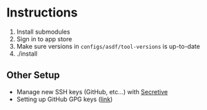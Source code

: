 # Instructions

1. Install submodules
2. Sign in to app store
3. Make sure versions in `configs/asdf/tool-versions` is up-to-date
4. ./install

## Other Setup

- Manage new SSH keys (GitHub, etc...) with [Secretive](https://github.com/maxgoedjen/secretive)
- Setting up GitHub GPG keys ([link](https://medium.com/@jma/setup-gpg-for-git-on-macos-4ad69e8d3733))


